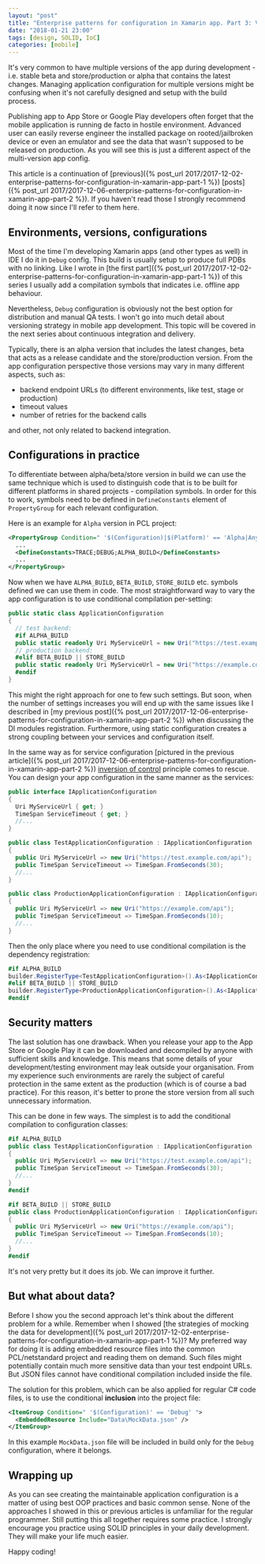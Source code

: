 ```yaml
---
layout: "post"
title: "Enterprise patterns for configuration in Xamarin app. Part 3: Versioning and keeping secrets secret"
date: "2018-01-21 23:00"
tags: [design, SOLID, IoC]
categories: [mobile]
---
```

It's very common to have multiple versions of the app during development - i.e. stable beta and store/production or alpha that contains the latest changes. Managing application configuration for multiple versions might be confusing when it's not carefully designed and setup with the build process.

Publishing app to App Store or Google Play developers often forget that the mobile application is running de facto in hostile environment. Advanced user can easily reverse engineer the installed package on rooted/jailbroken device or even an emulator and see the data that wasn't supposed to be released on production. As you will see this is just a different aspect of the multi-version app config.

This article is a continuation of [previous]({% post_url 2017/2017-12-02-enterprise-patterns-for-configuration-in-xamarin-app-part-1 %}) [posts]({% post_url 2017/2017-12-06-enterprise-patterns-for-configuration-in-xamarin-app-part-2 %}). If you haven't read those I strongly recommend doing it now since I'll refer to them here.
<!-- more -->

## Environments, versions, configurations

Most of the time I'm developing Xamarin apps (and other types as well) in IDE I do it in `Debug` config. This build is usually setup to produce full PDBs with no linking. Like I wrote in [the first part]({% post_url 2017/2017-12-02-enterprise-patterns-for-configuration-in-xamarin-app-part-1 %}) of this series I usually add a compilation symbols that indicates i.e. offline app behaviour.

Nevertheless, `Debug` configuration is obviously not the best option for distribution and manual QA tests. I won't go into much detail about versioning strategy in mobile app development. This topic will be covered in the next series about continuous integration and delivery.

Typically, there is an alpha version that includes the latest changes, beta that acts as a release candidate and the store/production version. From the app configuration perspective those versions may vary in many different aspects, such as:

* backend endpoint URLs (to different environments, like test, stage or production)
* timeout values
* number of retries for the backend calls

and other, not only related to backend integration.

## Configurations in practice

To differentiate between alpha/beta/store version in build we can use the same technique which is used to distinguish code that is to be built for different platforms in shared projects - compilation symbols. In order for this to work, symbols need to be defined in `DefineConstants` element of `PropertyGroup` for each relevant configuration.

Here is an example for `Alpha` version in PCL project:

```xml
<PropertyGroup Condition=" '$(Configuration)|$(Platform)' == 'Alpha|AnyCPU' ">
  ...
  <DefineConstants>TRACE;DEBUG;ALPHA_BUILD</DefineConstants>
  ...
</PropertyGroup>
```

Now when we have `ALPHA_BUILD`, `BETA_BUILD`, `STORE_BUILD` etc. symbols defined we can use them in code. The most straightforward way to vary the app configuration is to use conditional compilation per-setting:

```csharp
public static class ApplicationConfiguration
{
  // test backend:
  #if ALPHA_BUILD
  public static readonly Uri MyServiceUrl = new Uri("https://test.example.com/api");
  // production backend:
  #elif BETA_BUILD || STORE_BUILD
  public static readonly Uri MyServiceUrl = new Uri("https://example.com/api");
  #endif
}
```

This might the right approach for one to few such settings. But soon, when the number of settings increases you will end up with the same issues like I described in [my previous post]({% post_url 2017/2017-12-06-enterprise-patterns-for-configuration-in-xamarin-app-part-2 %}) when discussing the DI modules registration. Furthermore, using static configuration creates a strong coupling between your services and configuration itself.

In the same way as for service configuration [pictured in the previous article]({% post_url 2017/2017-12-06-enterprise-patterns-for-configuration-in-xamarin-app-part-2 %}) [inversion of control](https://en.wikipedia.org/wiki/Inversion_of_control) principle comes to rescue. You can design your app configuration in the same manner as the services:

```csharp
public interface IApplicationConfiguration
{
  Uri MyServiceUrl { get; }
  TimeSpan ServiceTimeout { get; }
  //...
}

public class TestApplicationConfiguration : IApplicationConfiguration
{
  public Uri MyServiceUrl => new Uri("https://test.example.com/api");
  public TimeSpan ServiceTimeout => TimeSpan.FromSeconds(30);
  //...
}

public class ProductionApplicationConfiguration : IApplicationConfiguration
{
  public Uri MyServiceUrl => new Uri("https://example.com/api");
  public TimeSpan ServiceTimeout => TimeSpan.FromSeconds(10);
  //...
}
```

Then the only place where you need to use conditional compilation is the dependency registration:

```csharp
#if ALPHA_BUILD
builder.RegisterType<TestApplicationConfiguration>().As<IApplicationConfiguration>().SingleInstance();
#elif BETA_BUILD || STORE_BUILD
builder.RegisterType<ProductionApplicationConfiguration>().As<IApplicationConfiguration>().SingleInstance();
#endif
```

## Security matters

The last solution has one drawback. When you release your app to the App Store or Google Play it can be downloaded and decompiled by anyone with sufficient skills and knowledge. This means that some details of your development/testing environment may leak outside your organisation. From my experience such environments are rarely the subject of careful protection in the same extent as the production (which is of course a bad practice). For this reason, it's better to prone the store version from all such unnecessary information.

This can be done in few ways. The simplest is to add the conditional compilation to configuration classes:

```csharp
#if ALPHA_BUILD
public class TestApplicationConfiguration : IApplicationConfiguration
{
  public Uri MyServiceUrl => new Uri("https://test.example.com/api");
  public TimeSpan ServiceTimeout => TimeSpan.FromSeconds(30);
  //...
}
#endif

#if BETA_BUILD || STORE_BUILD
public class ProductionApplicationConfiguration : IApplicationConfiguration
{
  public Uri MyServiceUrl => new Uri("https://example.com/api");
  public TimeSpan ServiceTimeout => TimeSpan.FromSeconds(10);
  //...
}
#endif
```

It's not very pretty but it does its job. We can improve it further.

## But what about data?

Before I show you the second approach let's think about the different problem for a while. Remember when I showed [the strategies of mocking the data for development]({% post_url 2017/2017-12-02-enterprise-patterns-for-configuration-in-xamarin-app-part-1 %})? My preferred way for doing it is adding embedded resource files into the common PCL/netstandard project and reading them on demand. Such files might potentially contain much more sensitive data than your test endpoint URLs. But JSON files cannot have conditional compilation included inside the file.

The solution for this problem, which can be also applied for regular C\# code files, is to use the conditional **inclusion** into the project file:

```xml
<ItemGroup Condition=" '$(Configuration)' == 'Debug' ">
  <EmbeddedResource Include="Data\MockData.json" />
</ItemGroup>
```

In this example `MockData.json` file will be included in build only for the `Debug` configuration, where it belongs.

## Wrapping up

As you can see creating the maintainable application configuration is a matter of using best OOP practices and basic common sense. None of the approaches I showed in this or previous articles is unfamiliar for the regular programmer. Still putting this all together requires some practice. I strongly encourage you practice using SOLID principles in your daily development. They will make your life much easier.

Happy coding!
